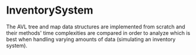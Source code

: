 # InventorySystem

The AVL tree and map data structures are implemented from scratch and their methods' time complexities are compared in order to analyze which is best when handling varying amounts of data (simulating an inventory system).
